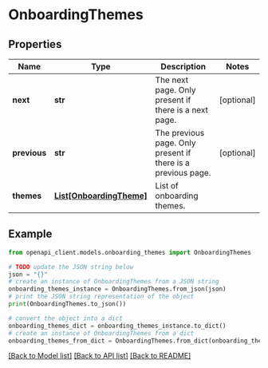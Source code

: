 # OnboardingThemes


## Properties

Name | Type | Description | Notes
------------ | ------------- | ------------- | -------------
**next** | **str** | The next page. Only present if there is a next page. | [optional] 
**previous** | **str** | The previous page. Only present if there is a previous page. | [optional] 
**themes** | [**List[OnboardingTheme]**](OnboardingTheme.md) | List of onboarding themes. | 

## Example

```python
from openapi_client.models.onboarding_themes import OnboardingThemes

# TODO update the JSON string below
json = "{}"
# create an instance of OnboardingThemes from a JSON string
onboarding_themes_instance = OnboardingThemes.from_json(json)
# print the JSON string representation of the object
print(OnboardingThemes.to_json())

# convert the object into a dict
onboarding_themes_dict = onboarding_themes_instance.to_dict()
# create an instance of OnboardingThemes from a dict
onboarding_themes_from_dict = OnboardingThemes.from_dict(onboarding_themes_dict)
```
[[Back to Model list]](../README.md#documentation-for-models) [[Back to API list]](../README.md#documentation-for-api-endpoints) [[Back to README]](../README.md)


